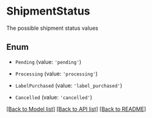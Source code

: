 # ShipmentStatus

The possible shipment status values

## Enum

* `Pending` (value: `'pending'`)

* `Processing` (value: `'processing'`)

* `LabelPurchased` (value: `'label_purchased'`)

* `Cancelled` (value: `'cancelled'`)

[[Back to Model list]](../README.md#documentation-for-models) [[Back to API list]](../README.md#documentation-for-api-endpoints) [[Back to README]](../README.md)
